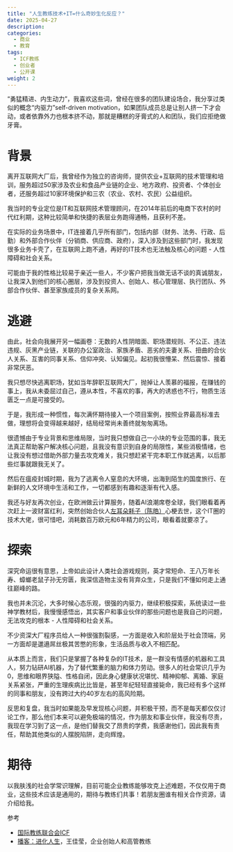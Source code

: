 ```yaml
---
title: "人生教练技术+IT=什么奇妙生化反应？"
date: 2025-04-27
description:
categories:
  - 商业
  - 教育
tags:
  - ICF教练
  - 创业者
  - 公开课
weight: 2
---
```



“勇猛精进、内生动力”，我喜欢这些词，曾经在很多的团队建设场合，我分享过类似的概念“内驱力”self-driven motivation，如果团队成员总是让别人挤一下才会动，或者依靠外力也根本挤不动，那就是糟糕的牙膏式的人和团队，我们应拒绝做牙膏。

# 背景

离开互联网大厂后，我曾经作为独立的咨询师，提供农业+互联网的技术管理和培训，服务超过50家涉及农业和食品产业链的企业、地方政府、投资者、个体创业者，还服务超过10家环境保护和三农（农业、农村、农民）公益组织。

我当时的专业定位是IT和互联网技术管理顾问，在2014年前后的电商下农村的时代红利期，这种比较简单和快捷的表层业务跑得通畅，且获利不差。

在实际的业务场景中，IT连接着几乎所有部门，包括内部（财务、法务、行政、后勤）和外部合作伙伴（分销商、供应商、政府），深入涉及到这些部门时，我发现很多业务卡壳了，在互联网上跑不通，再好的IT技术也无法触及核心的问题 - 人性障碍和社会关系。

可能由于我的性格比较易于亲近一些人，不少客户把我当做无话不谈的真诚朋友，让我深入到他们的核心圈层，涉及到投资人、创始人、核心管理层、执行团队、外部合作伙伴、甚至家族成员的复杂关系网。

# 逃避

由此，社会向我展开另一幅画卷：无数的人性阴暗面、职场潜规则、不公正、违法违规、灰黑产业链，关联的办公室政治、家族矛盾、恶劣的夫妻关系、扭曲的合伙人关系、互害的同事关系、信仰冲突、认知偏见。起初我很懵呆、然后震惊、接着非常厌恶。

我只想尽快逃离职场，犹如当年辞职互联网大厂，抛掉让人羡慕的福报，在赚钱的事上，我从未委屈过自己，遵从本性，不喜欢的事，再大的诱惑也不行，物质生活匮乏一点是可接受的。

于是，我形成一种惯性，每次满怀期待接入一个项目案例，按照业界最高标准去做，理想将会变得越来越好，结局经常尚未善终就匆匆离场。

很遗憾由于专业背景和思维局限，当时我只想做自己一小块的专业范围的事，我无法真正帮助客户解决核心问题，且我没有意识到自身的局限性，某些消极情绪，也让我没有想过借助外部力量去攻克难关，我只想赶紧干完本职工作就逃离，以后那些烂事就跟我无关了。

然后在瘟疫封城时期，我为了逃离令人窒息的大环境，出海到陌生的国度旅行、在新鲜的人文环境中生活和工作，一切都感到有趣和逐渐有代入感。

我还与好友再次创业，在欧洲做云计算服务，随着AI浪潮席卷全球，我们眼看着再次赶上一波财富红利，突然创始合伙人[左耳朵耗子（陈皓）](https://coolshell.cn/haoel)心梗去世，这个IT圈的技术大佬，很可惜吧，消耗数百万欧元和6年精力的公司，眼看着就要凉了。

# 探索

深究命运很有意思，上帝如此设计人类社会游戏规则，英才常短命、王八万年长寿、蟑螂老鼠子孙无穷匮，我深信造物主没有背弃众生，只是我们不懂如何走上通往巅峰的路。

我也并未沉沦，大多时候心态乐观，很强的内驱力，继续积极探索，系统读过一些神学教材后，我慢慢感悟出，其实客户和事业伙伴的那些问题也是我自己的问题，无法攻克的根本 - 人性障碍和社会关系。

不少资深大厂程序员给人一种很强割裂感，一方面是收入和阶层处于社会顶端，另一方面却是邋遢屌丝极其苦憋的形象，生活品质与收入不相匹配。

从本质上而言，我们只是掌握了各种复杂的IT技术，是一群没有情感的机器和工具人，努力钻研AI机器，为了替代繁重的脑力和体力劳动。很多人的社会常识几乎为0，思维和眼界狭隘、性格自闭，因此身心健康状况堪忧、精神抑郁、离婚、家庭关系紧张，严重的生理疾病比比皆是，甚至年纪轻轻直接毙命，我已经有多个这样的同事和朋友，没有跨过大约40岁左右的高风险期。

反思和复盘，我当时如果能及早发现核心问题，并积极干预，而不是每天都仅仅讨论工作，那么他们本来可以避免极端的情况，作为朋友和事业伙伴，我没有尽责，我现在学习到了这一点，是他们替我交了昂贵的学费，我感谢他们，因此我有责任，帮助其他类似的人摆脱陷阱，走向辉煌。

# 期待

以我肤浅的社会学常识理解，目前可能企业教练能够攻克上述难题，不仅仅用于商业，这些技术应该是通用的，期待与教练们共事！若朋友圈谁有相关合作资源，请介绍给我。

参考
- [国际教练联合会ICF](https://coachingfederation.org/)
- [播客：进化人生](https://podcasts.apple.com/cn/podcast/%E8%BF%9B%E5%8C%96%E4%BA%BA%E7%94%9F/id1676868344)，王佳莹，企业创始人和高管教练
